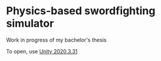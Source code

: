 # Physics-based swordfighting simulator

Work in progress of my bachelor's thesis

To open, use [Unity 2020.3.31](https://unity.com/releases/editor/archive) 

